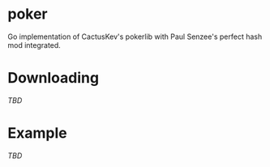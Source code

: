poker
=====

Go implementation of CactusKev's pokerlib with 
Paul Senzee's perfect hash mod integrated.


Downloading
===========
_TBD_

Example
=======
_TBD_


